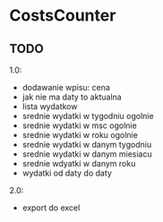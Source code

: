 # CostsCounter

## TODO

1.0: 
- dodawanie wpisu: cena 
- jak nie ma daty to aktualna 
- lista wydatkow 
- srednie wydatki w tygodniu ogolnie 
- srednie wydatki w msc ogolnie 
- srednie wydatki w roku ogolnie 
- srednie wydatki w danym tygodniu 
- srednie wydatki w danym miesiacu 
- srednie wdyatki w danym roku 
- wydatki od daty do daty 

2.0: 
- export do excel 